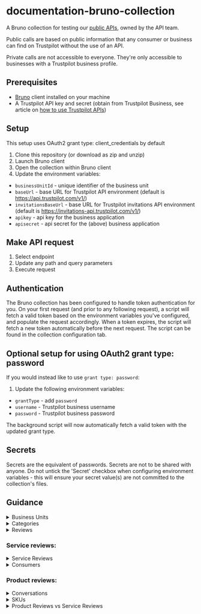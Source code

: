 # documentation-bruno-collection
A Bruno collection for testing our [public APIs](https://developers.trustpilot.com), owned by the API team.

Public calls are based on public information that any consumer or business can find on Trustpilot without the use of an API.

Private calls are not accessible to everyone. They're only accessible to businesses with a Trustpilot business profile.

## Prerequisites
- [Bruno](https://www.usebruno.com/) client installed on your machine
- A Trustpilot API key and secret (obtain from Trustpilot Business, see article on [how to use Trustpilot APIs](https://support.trustpilot.com/hc/en-us/articles/207309867-How-to-use-Trustpilot-APIs))

## Setup
This setup uses OAuth2 grant type: client_credentials by default 
1. Clone this repository (or download as zip and unzip)
2. Launch Bruno client
3. Open the collection within Bruno client
4. Update the environment variables:
- `businessUnitId` - unique identifier of the business unit
- `baseUrl` - base URL for Trustpilot API environment (default is https://api.trustpilot.com/v1/)
- `invitationsBaseUrl` - base URL for Trustpilot invitations API environment (default is https://invitations-api.trustpilot.com/v1/)
- `apikey` - api key for the business application
- `apisecret` - api secret for the (above) business application


## Make API request
1. Select endpoint
2. Update any path and query parameters
3. Execute request

## Authentication
The Bruno collection has been configured to handle token authentication for you. On your first request (and prior to any following request), a script will fetch a valid token based on the environment variables you've configured, and populate the request accordingly. When a token expires, the script will fetch a new token automatically before the next request. The script can be found in the collection configuration tab.

## Optional setup for using OAuth2 grant type: password
If you would instead like to use `grant type: password`:
1. Update the following environment variables:
- `grantType` - add `password`
- `username` - Trustpilot business username
- `password` - Trustpilot business password

The background script will now automatically fetch a valid token with the updated grant type.

## Secrets
Secrets are the equivalent of passwords. Secrets are not to be shared with anyone. Do not untick the 'Secret' checkbox when configuring environment variables - this will ensure your secret value(s) are not committed to the collection's files.

## Guidance
<details>
<summary>Business Units</summary>

#### What is a Business Unit?
A business unit is the fundamental organisational concept in Trustpilot that serves as the collection point for all content related to a website. Specifically:
- It contains all your company's:
  - Reviews
  - Ratings
  - Company responses
- It's associated with your domain name(s):
  - One main domain name (primary name)
- Each business unit has a unique identifier (Business Unit ID or BUID)
- A business user can have access to one or multiple business units. If you have multiple domains, each will have its own Business Unit ID
- The Business Unit ID is required for:
  - Getting reviews
  - Creating invitations
  - Managing product reviews
  - And many other API endpoints


#### How to Find Your Business Unit ID:
Use the Find Business Unit endpoint: 
```
GET https://api.trustpilot.com/v1/business-units/find
```

Example request:
```
https://api.trustpilot.com/v1/business-units/find?name=example.com
```

The response will look like this:
```json
{
    "links": [...],
    "id": "507f191e810c19729de860ea",  // This is your Business Unit ID
    "displayName": "Your Company Name",
    "name": {
        "identifying": "example.com",
        "referring": [
            "example.com",
            "www.example.com"
        ]
    },
    "websiteUrl": "http://www.example.com",
    "country": "US",
    "numberOfReviews": {
        "total": 14,
        "usedForTrustScoreCalculation": 12,
        "oneStar": 2,
        "twoStars": 3,
        "threeStars": 2,
        "fourStars": 5,
        "fiveStars": 2
    },
    "status": "active",
    "score": {
        "trustScore": 4.6,
        "stars": 4.5
    }
}
```

- The "id" field in the response is your Business Unit ID (BUID)
- This ID is essential and required for many other API operations
- Using the wrong Business Unit ID in API calls may result in 403 Forbidden errors

</details>

<details>
<summary>Categories</summary>

#### What is a Category?
Categories in Trustpilot are classifications for business units that help organise and group similar businesses together. Each business unit can be associated with multiple categories, and categories can have parent-child relationships.

- Category names are translated based on the locale parameter
- Categories are country-specific

#### How to Find Categories:
List All Categories:
The simplest way to find categories is to use the List Categories endpoint:

Endpoint: `GET https://api.trustpilot.com/v1/categories`

Example response:
```json
{
  "categories": [
    {
      "categoryId": "pet_store",
      "displayName": "Pet Store",
      "name": "pet_store"
    }
  ]
}
```

Get Specific Category Details:
Once you have a categoryId, you can get more details about it:

Endpoint: `GET https://api.trustpilot.com/v1/categories/{categoryId}`

Example response:
```json
{
  "businessUnitCount": 42,
  "parentId": "animals_pets",
  "displayName": "Pet Store",
  "categoryId": "pet_store",
  "name": "pet_store"
}
```

List Business Units in a Category:
You can also see what businesses are in a specific category:

Endpoint: `GET https://api.trustpilot.com/v1/categories/{categoryId}/business-units`

</details>

<details>
<summary>Reviews</summary>

#### What is a Review?
A review in Trustpilot is feedback provided by a consumer about a business or product. Reviews can be either:
1. Service Reviews - Reviews about the overall business/service
2. Product Reviews - Reviews about specific products


- Reviews can have different states: active, reported, etc.
- Private review endpoints provide more detailed information but require authentication
- Reviews can be filtered by various criteria like stars, language, date
- Some reviews may have company replies
- Reviews can be verified or unverified
- Reviews can have tags associated with them
- Reviews can be liked by other consumers
- Product reviews have additional fields like SKU and product details
</details>

### Service reviews:

<details>
<summary>Service Reviews</summary>

#### How to Find Reviews:
There are several ways to find reviews depending on your needs:

Get Business Unit Reviews:
```
GET https://api.trustpilot.com/v1/business-units/{businessUnitId}/reviews
```
Parameters:
- businessUnitId (Required): Your business unit ID
- stars (Optional): Filter by star rating
- language (Optional): Filter by language
- page (Optional, default: 1)
- perPage (Optional, default: 20, max: 100)
- orderBy (Optional): Sort order

Get Business Unit Private Reviews:
```
GET https://api.trustpilot.com/v1/private/business-units/{businessUnitId}/reviews
```
This endpoint requires Business User OAuth Token and provides additional private information like:
- Consumer ID
- Reference ID
- Referral email

For Product Reviews:
```
GET https://api.trustpilot.com/v1/product-reviews/business-units/{businessUnitId}/reviews
```
Parameters:
- businessUnitId (Required)
- productUrl or sku (At least one required)

Get a Single Review by ID:
```
GET https://api.trustpilot.com/v1/reviews/{reviewId}
```
Required:
- reviewId: The ID of the specific review

Response example:
```json
{
  "id": "507f191e810c19729de860ea",
  "stars": 5,
  "title": "My review",
  "text": "This shop is great",
  "language": "da",
  "createdAt": "2013-09-07T13:37:00",
  "updatedAt": "2013-09-07T13:37:00",
  "numberOfLikes": 10,
  "isVerified": true,
  "companyReply": {
    "text": "This is our reply.",
    "createdAt": "2013-09-07T13:37:00",
    "updatedAt": "2013-09-07T13:37:00"
  },
  "consumer": {
    "displayLocation": "Frederiksberg, DK",
    "numberOfReviews": 1,
    "displayName": "John Doe",
    "id": "507f191e810c19729de860ea"
  }
}
```
</details>

<details>
<summary>Consumers</summary>

#### What is a Consumer?
A consumer in Trustpilot is a user who interacts with the consumer site (e.g. to write a review). Consumer profiles contain information such as:
- Display name
- Profile information
- Number of reviews
- Location (if provided)
- Profile image (if they have one)
- Language/locale preferences

Consumer IDs are typically obtained from review data rather than searched directly

- Consumer privacy is important - not all information is publicly available
- Consumer profiles may have different levels of completeness depending on what information they've provided
- Some endpoints require authentication while others are public
- Consumers can have verified or unverified reviews
- Consumer display names must be valid according to Trustpilot's rules

#### How to Find Consumer Information:

Get Consumer Profile:
```
GET https://api.trustpilot.com/v1/consumers/{consumerId}/profile
```
Required:
- consumerId: The ID of the consumer

Response includes:
```json
{
  "city": "",
  "about": "",
  "displayName": "Test Consumer",
  "locale": "en-US",
  "gender": "",
  "country": "US",
  "id": "781faa232895a4f79f108782",
  "createdAt": null,
  "hasImage": false,
  "birthYear": 0.0,
  "profileImage": {
    "image24x24": {
      "url": null,
      "width": 0.0,
      "height": 0.0
    },
    "image35x35": {...},
    "image64x64": {...},
    "image73x73": {...}
  }
}
```

Get Consumer Profile with Reviews Count and Weblinks:
```
GET https://api.trustpilot.com/v1/consumers/{consumerId}
```
This provides additional information including:
- Number of reviews
- Web links
- Profile information

Get Consumer's Reviews:
```
GET https://api.trustpilot.com/v1/consumers/{consumerId}/reviews
```
Parameters:
- consumerId (Required)
- stars (Optional): Filter by star rating
- language (Optional): Filter by language
- businessUnitId (Optional): Filter reviews for specific business
- page (Optional)
- perPage (Optional)
- orderBy (Optional)
- includeReportedReviews (Optional)

Get Multiple Consumer Profiles in Bulk:
```
POST https://api.trustpilot.com/v1/consumers/profile/bulk
```
Request body:
```json
{
  "consumerIds": [
    "id1",
    "id2"
  ]
}
```
#### Privacy Considerations:
- Email addresses and other private information are not publicly available
- Some consumer information is only available through private endpoints
- Consumer profiles respect privacy settings set by the consumers themselves

</details>

### Product reviews:

<details>
<summary>Conversations</summary>

#### What is a Conversation?
A conversation is a thread attached to a product review that allows business users and consumers to interact through comments. Conversations are only created if a business replies to the consumer’s product review.

#### How to Create a Conversation:

1. First, you need to create a conversation for a specific product review using the "Create product review conversation" endpoint:

Endpoint: `POST https://api.trustpilot.com/v1/private/product-reviews/{reviewId}/create-conversation`

Required:
- reviewId: The ID of the product review you want to start a conversation for

The response will look like:
```json
{
  "conversationId": "507f191e810c19729de860ea"
}
```

2. Once you have the conversationId, you can create comments in the conversation using the "Create comment" endpoint:

Endpoint: `POST https://api.trustpilot.com/v1/private/conversations/{conversationId}/comments`

Required:
- conversationId: The ID received from the previous step
- Request body:
```json
{
  "content": "Your comment text here"
}
```

The response will include the comment details:
```json
{
  "commentId": "507f191e810c19729de860ea",
  "createdAt": "2013-09-07T13:37:00",
  "author": {
    "id": "507f191e810c19729de860ea",
    "type": "businessUser"
  },
  "content": "Your comment text here"
}
```

- Conversations can be set to either public or private state
- If set to private, third parties won't see the conversation
- You can manage the conversation state using the "Set conversation state" endpoint
- You can later retrieve conversation details using the Get conversation endpoints (both public and private versions available)
- Comments can be updated after creation using the Update comment endpoint
  
</details>

<details>
<summary>SKUs</summary>

#### What is an SKU?
An SKU (Stock Keeping Unit) is a unique identifier for a product in Trustpilot's system. SKUs are used to:
- Link product reviews to specific products
- Track product information
- Manage product review invitations
- Get product review summaries

- SKUs should be unique within your business unit
- SKUs are case-sensitive
- You can batch process multiple SKUs in many endpoints
- SKUs can be used to:
  - Get product reviews
  - Get review summaries
  - Create review invitations
  - Manage product information

#### How to Find SKUs:

Get Products List:
```
GET https://api.trustpilot.com/v1/private/business-units/{businessUnitId}/products
```
Required:
- businessUnitId: Your business unit ID

Optional parameters:
- skus: Filter for specific SKUs
- groupId: Filter by group ID
- page (default: 1)
- perPage (default: 10000)

Response example:
```json
{
  "products": [
    {
      "id": "507f191e810c19729de860ea",
      "sku": "Prod123",
      "googleMerchantCenterProductId": "Product_DK_1007653571_2874605123",
      "title": "Toy car",
      "link": "http://myshop.com/products/toy-car",
      "imageLink": "http://myshop.com/products/images/toy-car.jpg",
      "processedImages": [
        {
          "type": "100pxWide",
          "url": "https://product-reviews-images.trustpilot.com/5837640412df3f0aabf9989a_100pxWide.png"
        }
      ],
      "businessUnitId": "507f191e810c19729de860ea",
      "price": "99.95",
      "gtin": "3200000003774",
      "mpn": "HSC0424PP",
      "brand": "ToyProducer",
      "currency": "EUR",
      "description": "A metal toy car"
    }
  ],
  "isLastPage": false
}
```

Create/Update Products:
You can also create or update products (which will create SKUs) using:
```
POST https://api.trustpilot.com/v1/private/business-units/{businessUnitId}/products
```

Request body example:
```json
{
  "products": [
    {
      "sku": "Prod123",
      "googleMerchantCenterProductId": "Product_DK_1007653571_2874605123",
      "title": "Toy car",
      "link": "http://myshop.com/products/toy-car",
      "imageLink": "http://myshop.com/products/images/toy-car.jpg",
      "price": "99.95",
      "currency": "USD",
      "gtin": "3200000003774",
      "mpn": "HSC0424PP",
      "brand": "ToyProducer",
      "description": "A very soft shoe built for walking long distances.",
      "productCategoryGoogleId": "1267",
      "groupId": "123456"
    }
  ]
}
```

</details>

<details>
<summary>Product Reviews vs Service Reviews</summary>

#### Service Reviews
A service review is feedback about the overall business/company experience.

Characteristics:
- Reviews the entire business or service experience
- Associated with the Business Unit as a whole
- Can be invited via email or service review invitation link
- Cannot have product-specific details
- Contributes to the overall TrustScore of the business
- Shows up on the main business profile

#### Service Review Endpoints:
Get service reviews:
```
GET https://api.trustpilot.com/v1/business-units/{businessUnitId}/reviews
```

#### Product Reviews
A product review is feedback about a specific product purchased from the business.

Characteristics:
- Reviews a specific product (identified by SKU)
- Contains product-specific information
- Can include product attributes and ratings
- Can have product images attached
- Associated with specific products in your catalog
- Can be part of a conversation thread
- Can include specific product attributes ratings
- Doesn't directly affect the overall TrustScore


#### Product Review Endpoints:
Get product reviews:
```
GET https://api.trustpilot.com/v1/product-reviews/business-units/{businessUnitId}
```

Key Differences in API Handling:

Data Structure:
Service Reviews include:
```json
{
  "stars": 5,
  "title": "Great service",
  "text": "This shop is great.",
  "consumer": {...},
  "businessUnit": {...}
}
```

Product Reviews include:
```json
{
  "stars": 4,
  "content": "This product was nice",
  "product": {
    "id": "507f191e810c19729de860ea",
    "productUrl": "http://www.mycompanystore.com/products/12345.htm",
    "name": "Metal Toy Car",
    "sku": "ABC-1234",
    "brand": "Acme"
  },
  "attributeRatings": [
    {
      "attributeId": "attributes.default.quality",
      "attributeName": "Quality",
      "rating": 4
    }
  ]
}
```

#### Review Management:
##### Service Reviews:
- Can be replied to directly
- Can be tagged
- Can be reported

##### Product Reviews:
- Require creating a conversation first to reply
- Can have multiple comments in the conversation
- Can include product-specific attributes
- Can have attachments (like product images)
</details>
